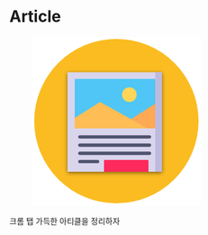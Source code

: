 # Article

<figure><img src="../../.gitbook/assets/image (2) (1) (1) (1) (1) (1).png" alt=""><figcaption></figcaption></figure>

크롬 탭 가득한 아티클을 정리하자


